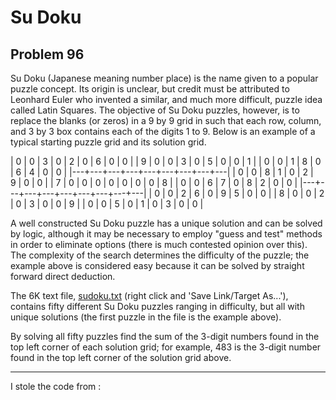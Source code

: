 Su Doku
=======

Problem 96
----------

Su Doku (Japanese meaning number place) is the name given to a popular puzzle concept. Its origin is unclear, but credit must be attributed to Leonhard Euler who invented a similar, and much more difficult, puzzle idea called Latin Squares. The objective of Su Doku puzzles, however, is to replace the blanks (or zeros) in a 9 by 9 grid in such that each row, column, and 3 by 3 box contains each of the digits 1 to 9. Below is an example of a typical starting puzzle grid and its solution grid.

| 0 | 0 | 3 | 0 | 2 | 0 | 6 | 0 | 0 |
| 9 | 0 | 0 | 3 | 0 | 5 | 0 | 0 | 1 |
| 0 | 0 | 1 | 8 | 0 | 6 | 4 | 0 | 0 |
|---+---+---+---+---+---+---+---+---|
| 0 | 0 | 8 | 1 | 0 | 2 | 9 | 0 | 0 |
| 7 | 0 | 0 | 0 | 0 | 0 | 0 | 0 | 8 |
| 0 | 0 | 6 | 7 | 0 | 8 | 2 | 0 | 0 |
|---+---+---+---+---+---+---+---+---|
| 0 | 0 | 2 | 6 | 0 | 9 | 5 | 0 | 0 |
| 8 | 0 | 0 | 2 | 0 | 3 | 0 | 0 | 9 |
| 0 | 0 | 5 | 0 | 1 | 0 | 3 | 0 | 0 |

A well constructed Su Doku puzzle has a unique solution and can be solved by logic, although it may be necessary to employ "guess and test" methods in order to eliminate options (there is much contested opinion over this). The complexity of the search determines the difficulty of the puzzle; the example above is considered easy because it can be solved by straight forward direct deduction.

The 6K text file, [sudoku.txt](sudoku) (right click and 'Save Link/Target As...'), contains fifty different Su Doku puzzles ranging in difficulty, but all with unique solutions (the first puzzle in the file is the example above).

By solving all fifty puzzles find the sum of the 3-digit numbers found in the top left corner of each solution grid; for example, 483 is the 3-digit number found in the top left corner of the solution grid above.


--------------------

I stole the code from : [](https://github.com/irevoire/sudoku_solver)
